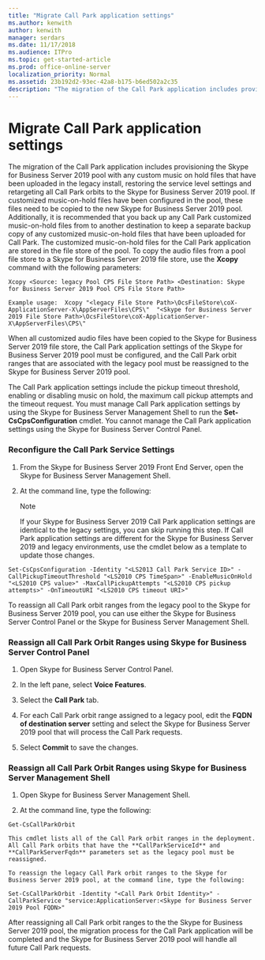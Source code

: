 ```yaml
---
title: "Migrate Call Park application settings"
ms.author: kenwith
author: kenwith
manager: serdars
ms.date: 11/17/2018
ms.audience: ITPro
ms.topic: get-started-article
ms.prod: office-online-server
localization_priority: Normal
ms.assetid: 23b192d2-93ec-42a8-b175-b6ed502a2c35
description: "The migration of the Call Park application includes provisioning the Skype for Business Server 2019 pool with any custom music on hold files that have been uploaded in the legacy install, restoring the service level settings and retargeting all Call Park orbits to the Skype for Business Server 2019 pool. If customized music-on-hold files have been configured in the pool, these files need to be copied to the new Skype for Business Server 2019 pool. Additionally, it is recommended that you back up any Call Park customized music-on-hold files from to another destination to keep a separate backup copy of any customized music-on-hold files that have been uploaded for Call Park. The customized music-on-hold files for the Call Park application are stored in the file store of the pool. To copy the audio files from a pool file store to a Skype for Business Server 2019 file store, use the Xcopy command with the following parameters:"
---
```


# Migrate Call Park application settings

The migration of the Call Park application includes provisioning the Skype for Business Server 2019 pool with any custom music on hold files that have been uploaded in the legacy install, restoring the service level settings and retargeting all Call Park orbits to the Skype for Business Server 2019 pool. If customized music-on-hold files have been configured in the pool, these files need to be copied to the new Skype for Business Server 2019 pool. Additionally, it is recommended that you back up any Call Park customized music-on-hold files from to another destination to keep a separate backup copy of any customized music-on-hold files that have been uploaded for Call Park. The customized music-on-hold files for the Call Park application are stored in the file store of the pool. To copy the audio files from a pool file store to a Skype for Business Server 2019 file store, use the **Xcopy** command with the following parameters: 
  
```
Xcopy <Source: legacy Pool CPS File Store Path> <Destination: Skype for Business Server 2019 Pool CPS File Store Path>
```

```
Example usage:  Xcopy "<legacy File Store Path>\OcsFileStore\coX-ApplicationServer-X\AppServerFiles\CPS\"  "<Skype for Business Server 2019 File Store Path>\OcsFileStore\coX-ApplicationServer-X\AppServerFiles\CPS\" 
```

When all customized audio files have been copied to the Skype for Business Server 2019 file store, the Call Park application settings of the Skype for Business Server 2019 pool must be configured, and the Call Park orbit ranges that are associated with the legacy pool must be reassigned to the Skype for Business Server 2019 pool.
  
The Call Park application settings include the pickup timeout threshold, enabling or disabling music on hold, the maximum call pickup attempts and the timeout request. You must manage Call Park application settings by using the Skype for Business Server Management Shell to run the **Set-CsCpsConfiguration** cmdlet. You cannot manage the Call Park application settings using the Skype for Business Server Control Panel. 
  
### Reconfigure the Call Park Service Settings

1. From the Skype for Business Server 2019 Front End Server, open the Skype for Business Server Management Shell.
    
2. At the command line, type the following:
    
    > [!NOTE]
    > If your Skype for Business Server 2019 Call Park application settings are identical to the legacy settings, you can skip running this step. If Call Park application settings are different for the Skype for Business Server 2019 and legacy environments, use the cmdlet below as a template to update those changes. 
  
  ```
  Set-CsCpsConfiguration -Identity "<LS2013 Call Park Service ID>" -CallPickupTimeoutThreshold "<LS2010 CPS TimeSpan>" -EnableMusicOnHold "<LS2010 CPS value>" -MaxCallPickupAttempts "<LS2010 CPS pickup attempts>" -OnTimeoutURI "<LS2010 CPS timeout URI>"
  
  ```

To reassign all Call Park orbit ranges from the legacy pool to the Skype for Business Server 2019 pool, you can use either the Skype for Business Server Control Panel or the Skype for Business Server Management Shell. 
  
### Reassign all Call Park Orbit Ranges using Skype for Business Server Control Panel

1. Open Skype for Business Server Control Panel.
    
2. In the left pane, select **Voice Features**.
    
3. Select the **Call Park** tab. 
    
4. For each Call Park orbit range assigned to a legacy pool, edit the **FQDN of destination server** setting and select the Skype for Business Server 2019 pool that will process the Call Park requests. 
    
5. Select **Commit** to save the changes. 
    
### Reassign all Call Park Orbit Ranges using Skype for Business Server Management Shell

1. Open Skype for Business Server Management Shell.
    
2. At the command line, type the following:
    
  ```
  Get-CsCallParkOrbit
  ```

    This cmdlet lists all of the Call Park orbit ranges in the deployment. All Call Park orbits that have the **CallParkServiceId** and **CallParkServerFqdn** parameters set as the legacy pool must be reassigned. 
    
    To reassign the legacy Call Park orbit ranges to the Skype for Business Server 2019 pool, at the command line, type the following:
    
  ```
  Set-CsCallParkOrbit -Identity "<Call Park Orbit Identity>" -CallParkService "service:ApplicationServer:<Skype for Business Server 2019 Pool FQDN>"
  
  ```

After reassigning all Call Park orbit ranges to the the Skype for Business Server 2019 pool, the migration process for the Call Park application will be completed and the Skype for Business Server 2019 pool will handle all future Call Park requests.
  

